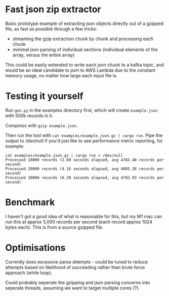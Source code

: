 # Fast json zip extractor

Basic prototype example of extracting json objects directly out of a gzipped file, as fast as possible through a few tricks:
- streaming the gzip extraction chunk by chunk and processing each chunk
- minimal json parsing of individual sections (individual elements of the array, versus the entire array)

This could be easily extended to write each json chunk to a kafka topic, and would be an ideal candidate to port to AWS Lambda due to the constant memory usage, no matter how large each input file is.

# Testing it yourself

Run `gen.py` in the examples directory first, which will create `example.json` with 500k records in it.

Compress with `gzip example.json`.

Then run the tool with `cat examples/example.json.gz | cargo run`. Pipe the output to /dev/null if you'd just like to see performance metric reporting, for example:
```
cat examples/example.json.gz | cargo run > /dev/null
Processed 10000 records (2.09 seconds elapsed, avg 4782.40 records per second)
Processed 20000 records (4.16 seconds elapsed, avg 4805.38 records per second)
Processed 30000 records (6.38 seconds elapsed, avg 4702.93 records per second)

```

# Benchmark

I haven't got a good idea of what is reasonable for this, but my M1 mac can run this at approx 5,000 records per second (each record approx 1024 bytes each). This is from a source gzipped file.

# Optimisations

Currently does excessive parse attempts - could be tuned to reduce attempts based on likelihood of succeeding rather than brute force approach (while loop).

Could probably seperate the gzipping and json parsing concerns into seperate threads, assuming we want to target multiple cores (?).
